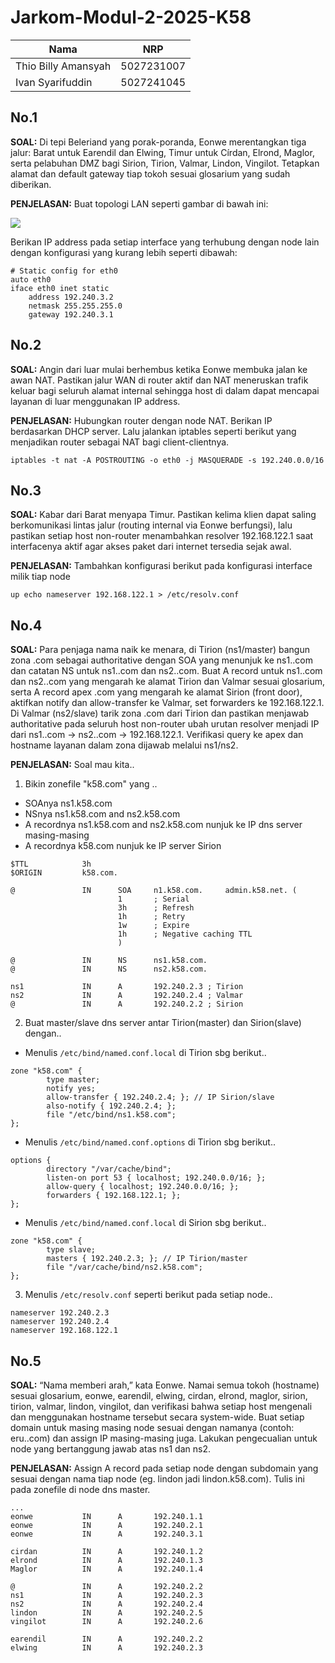 # Jarkom-Modul-2-2025-K58

| Nama                        | NRP        |
| --------------------------- | ---------- |
| Thio Billy Amansyah         | 5027231007 |
| Ivan Syarifuddin            | 5027241045 | 

## No.1
**SOAL:** Di tepi Beleriand yang porak-poranda, Eonwe merentangkan tiga jalur: Barat untuk Earendil dan Elwing, Timur untuk Círdan, Elrond, Maglor, serta pelabuhan DMZ bagi Sirion, Tirion, Valmar, Lindon, Vingilot. Tetapkan alamat dan default gateway tiap tokoh sesuai glosarium yang sudah diberikan.

**PENJELASAN:** Buat topologi LAN seperti gambar di bawah ini:

<img src="img/1.jpg" />

Berikan IP address pada setiap interface yang terhubung dengan node lain dengan konfigurasi yang kurang lebih seperti dibawah:

```
# Static config for eth0
auto eth0
iface eth0 inet static
	address 192.240.3.2
	netmask 255.255.255.0
	gateway 192.240.3.1
```

## No.2
**SOAL:** Angin dari luar mulai berhembus ketika Eonwe membuka jalan ke awan NAT. Pastikan jalur WAN di router aktif dan NAT meneruskan trafik keluar bagi seluruh alamat internal sehingga host di dalam dapat mencapai layanan di luar menggunakan IP address.

**PENJELASAN:** Hubungkan router dengan node NAT. Berikan IP berdasarkan DHCP server. Lalu jalankan iptables seperti berikut yang menjadikan router sebagai NAT bagi client-clientnya. 

```
iptables -t nat -A POSTROUTING -o eth0 -j MASQUERADE -s 192.240.0.0/16
```

## No.3
**SOAL:** Kabar dari Barat menyapa Timur. Pastikan kelima klien dapat saling berkomunikasi lintas jalur (routing internal via Eonwe berfungsi), lalu pastikan setiap host non-router menambahkan resolver 192.168.122.1 saat interfacenya aktif agar akses paket dari internet tersedia sejak awal.

**PENJELASAN:** Tambahkan konfigurasi berikut pada konfigurasi interface milik tiap node 

```
up echo nameserver 192.168.122.1 > /etc/resolv.conf
```

## No.4
**SOAL:** Para penjaga nama naik ke menara, di Tirion (ns1/master) bangun zona <xxxx>.com sebagai authoritative dengan SOA yang menunjuk ke ns1.<xxxx>.com dan catatan NS untuk ns1.<xxxx>.com dan ns2.<xxxx>.com. Buat A record untuk ns1.<xxxx>.com dan ns2.<xxxx>.com yang mengarah ke alamat Tirion dan Valmar sesuai glosarium, serta A record apex <xxxx>.com yang mengarah ke alamat Sirion (front door), aktifkan notify dan allow-transfer ke Valmar, set forwarders ke 192.168.122.1. Di Valmar (ns2/slave) tarik zona <xxxx>.com dari Tirion dan pastikan menjawab authoritative pada seluruh host non-router ubah urutan resolver menjadi IP dari ns1.<xxxx>.com → ns2.<xxxx>.com → 192.168.122.1. Verifikasi query ke apex dan hostname layanan dalam zona dijawab melalui ns1/ns2.

**PENJELASAN:** Soal mau kita..

1. Bikin zonefile "k58.com" yang ..

- SOAnya ns1.k58.com
- NSnya ns1.k58.com and ns2.k58.com
- A recordnya ns1.k58.com and ns2.k58.com nunjuk ke IP dns server masing-masing
- A recordnya k58.com nunjuk ke IP server Sirion

```
$TTL            3h
$ORIGIN         k58.com.

@               IN      SOA     n1.k58.com.     admin.k58.net. (
                        1       ; Serial
                        3h      ; Refresh
                        1h      ; Retry
                        1w      ; Expire
                        1h      ; Negative caching TTL
                        )

@               IN      NS      ns1.k58.com. 
@               IN      NS      ns2.k58.com. 

ns1             IN      A       192.240.2.3 ; Tirion
ns2             IN      A       192.240.2.4 ; Valmar
@               IN      A       192.240.2.2 ; Sirion
```

2. Buat master/slave dns server antar Tirion(master) dan Sirion(slave) dengan..

- Menulis `/etc/bind/named.conf.local` di Tirion sbg berikut..
```
zone "k58.com" {
        type master;
        notify yes;
        allow-transfer { 192.240.2.4; }; // IP Sirion/slave
        also-notify { 192.240.2.4; };
        file "/etc/bind/ns1.k58.com";
};
```

- Menulis `/etc/bind/named.conf.options` di Tirion sbg berikut..
```
options {
        directory "/var/cache/bind";
        listen-on port 53 { localhost; 192.240.0.0/16; };
        allow-query { localhost; 192.240.0.0/16; };
        forwarders { 192.168.122.1; };
};
```

- Menulis `/etc/bind/named.conf.local` di Sirion sbg berikut..
```
zone "k58.com" {
        type slave;
        masters { 192.240.2.3; }; // IP Tirion/master
        file "/var/cache/bind/ns2.k58.com";
};
```

3. Menulis `/etc/resolv.conf` seperti berikut pada setiap node..
```
nameserver 192.240.2.3
nameserver 192.240.2.4
nameserver 192.168.122.1
```

## No.5
**SOAL:** “Nama memberi arah,” kata Eonwe. Namai semua tokoh (hostname) sesuai glosarium, eonwe, earendil, elwing, cirdan, elrond, maglor, sirion, tirion, valmar, lindon, vingilot, dan verifikasi bahwa setiap host mengenali dan menggunakan hostname tersebut secara system-wide. Buat setiap domain untuk masing masing node sesuai dengan namanya (contoh: eru.<xxxx>.com) dan assign IP masing-masing juga. Lakukan pengecualian untuk node yang bertanggung jawab atas ns1 dan ns2.

**PENJELASAN:** Assign A record pada setiap node dengan subdomain yang sesuai dengan nama tiap node (eg. lindon jadi lindon.k58.com). Tulis ini pada zonefile di node dns master.

```
...
eonwe           IN      A       192.240.1.1
eonwe           IN      A       192.240.2.1
eonwe           IN      A       192.240.3.1

cirdan          IN      A       192.240.1.2
elrond          IN      A       192.240.1.3
Maglor          IN      A       192.240.1.4

@               IN      A       192.240.2.2
ns1             IN      A       192.240.2.3
ns2             IN      A       192.240.2.4
lindon          IN      A       192.240.2.5
vingilot        IN      A       192.240.2.6

earendil        IN      A       192.240.2.2
elwing          IN      A       192.240.2.3
```


